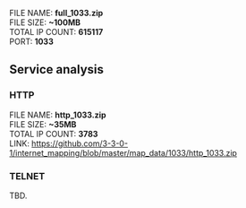 FILE NAME: **full_1033.zip**   
FILE SIZE: **~100MB**  
TOTAL IP COUNT: **615117**    
PORT: **1033**  



## Service analysis 

### HTTP  
FILE NAME: **http_1033.zip**     
FILE SIZE: **~35MB**    
TOTAL IP COUNT: **3783**  
LINK: https://github.com/3-3-0-1/internet_mapping/blob/master/map_data/1033/http_1033.zip  

### TELNET   
TBD.  
